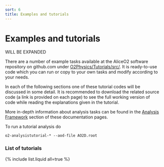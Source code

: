 ```yaml
---
sort: 6
title: Examples and tutorials
---
```


# Examples and tutorials

WILL BE EXPANDED

There are a number of example tasks available at the AliceO2 software repository
on github.com under
[O2Physics/Tutorials/src/](https://github.com/AliceO2Group/O2Physics/tree/master/Tutorials/src/).
It is ready-to-use code which you can run or copy to your own tasks and modify
according to your needs.

In each of the following sections one of these tutorial codes will be discussed in some detail. It is recommended to download the related source code (a link is provided on each page) to see the full working version of code while reading the explanations given in the tutorial.

More in-depth information about analysis tasks can be found in the [Analysis Framework](../framework/framework.md) section of these documentation pages.

To run a tutorial analysis do

```csh
o2-analysistutorial-* --aod-file AO2D.root
```

### List of tutorials

{% include list.liquid all=true %}
